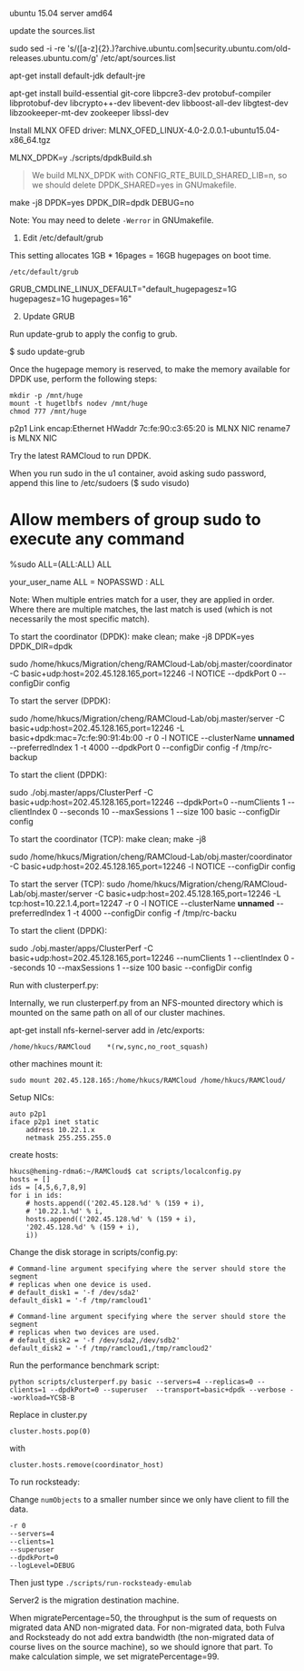 ubuntu 15.04 server amd64

update the sources.list

sudo sed -i -re 's/([a-z]{2}\.)?archive.ubuntu.com|security.ubuntu.com/old-releases.ubuntu.com/g' /etc/apt/sources.list


apt-get install default-jdk default-jre

apt-get install build-essential git-core libpcre3-dev protobuf-compiler libprotobuf-dev libcrypto++-dev libevent-dev libboost-all-dev libgtest-dev libzookeeper-mt-dev zookeeper libssl-dev

Install MLNX OFED driver: MLNX_OFED_LINUX-4.0-2.0.0.1-ubuntu15.04-x86_64.tgz

MLNX_DPDK=y ./scripts/dpdkBuild.sh 

> We build MLNX_DPDK with CONFIG_RTE_BUILD_SHARED_LIB=n, so we should delete DPDK_SHARED=yes in GNUmakefile.

make -j8 DPDK=yes DPDK_DIR=dpdk DEBUG=no


Note: You may need to delete `-Werror` in GNUmakefile.

1. Edit /etc/default/grub

This setting allocates 1GB * 16pages = 16GB hugepages on boot time.

    /etc/default/grub

GRUB_CMDLINE_LINUX_DEFAULT="default_hugepagesz=1G hugepagesz=1G hugepages=16"

2. Update GRUB

Run update-grub to apply the config to grub.

$ sudo update-grub

Once the hugepage memory is reserved, to make the memory available for DPDK use, perform the following steps:
```
mkdir -p /mnt/huge
mount -t hugetlbfs nodev /mnt/huge
chmod 777 /mnt/huge
```

p2p1      Link encap:Ethernet  HWaddr 7c:fe:90:c3:65:20  is MLNX NIC
rename7 is MLNX NIC


Try the latest RAMCloud to run DPDK.


When you run sudo in the u1 container, avoid asking sudo password, append this line to /etc/sudoers ($ sudo visudo)

# Allow members of group sudo to execute any command
%sudo	ALL=(ALL:ALL) ALL

your_user_name ALL = NOPASSWD : ALL

Note: When multiple entries match for a user, they are applied in order. Where there are multiple matches, the last match is used (which is not necessarily the most specific match).

To start the coordinator (DPDK):
make clean; make -j8 DPDK=yes DPDK_DIR=dpdk

sudo /home/hkucs/Migration/cheng/RAMCloud-Lab/obj.master/coordinator -C basic+udp:host=202.45.128.165,port=12246 -l NOTICE --dpdkPort 0 --configDir config

To start the server (DPDK):

sudo /home/hkucs/Migration/cheng/RAMCloud-Lab/obj.master/server -C basic+udp:host=202.45.128.165,port=12246 -L basic+dpdk:mac=7c:fe:90:91:4b:00 -r 0 -l NOTICE --clusterName __unnamed__  --preferredIndex 1 -t 4000 --dpdkPort 0 --configDir config -f /tmp/rc-backup

To start the client (DPDK):

sudo ./obj.master/apps/ClusterPerf -C basic+udp:host=202.45.128.165,port=12246 --dpdkPort=0 --numClients 1 --clientIndex 0 --seconds 10 --maxSessions 1 --size 100 basic --configDir config


To start the coordinator (TCP):
make clean; make -j8

sudo /home/hkucs/Migration/cheng/RAMCloud-Lab/obj.master/coordinator -C basic+udp:host=202.45.128.165,port=12246 -l NOTICE --configDir config

To start the server (TCP):
sudo /home/hkucs/Migration/cheng/RAMCloud-Lab/obj.master/server -C basic+udp:host=202.45.128.165,port=12246 -L tcp:host=10.22.1.4,port=12247 -r 0 -l NOTICE --clusterName __unnamed__  --preferredIndex 1 -t 4000 --configDir config -f /tmp/rc-backu

To start the client (DPDK):

sudo ./obj.master/apps/ClusterPerf -C basic+udp:host=202.45.128.165,port=12246 --numClients 1 --clientIndex 0 --seconds 10 --maxSessions 1 --size 100 basic --configDir config


Run with clusterperf.py:

Internally, we run clusterperf.py from an NFS-mounted directory which is mounted on the same path on all of our cluster machines.

apt-get install nfs-kernel-server
add in /etc/exports:
```
/home/hkucs/RAMCloud    *(rw,sync,no_root_squash)
```

other machines mount it:
```
sudo mount 202.45.128.165:/home/hkucs/RAMCloud /home/hkucs/RAMCloud/
```

Setup NICs:
```
auto p2p1
iface p2p1 inet static
    address 10.22.1.x
    netmask 255.255.255.0
```

create hosts:
```
hkucs@heming-rdma6:~/RAMCloud$ cat scripts/localconfig.py
hosts = []
ids = [4,5,6,7,8,9]
for i in ids:
    # hosts.append(('202.45.128.%d' % (159 + i),
    # '10.22.1.%d' % i,
    hosts.append(('202.45.128.%d' % (159 + i),
    '202.45.128.%d' % (159 + i),
    i))
```

Change the disk storage in scripts/config.py:
```
# Command-line argument specifying where the server should store the segment
# replicas when one device is used.
# default_disk1 = '-f /dev/sda2'
default_disk1 = '-f /tmp/ramcloud1'

# Command-line argument specifying where the server should store the segment
# replicas when two devices are used.
# default_disk2 = '-f /dev/sda2,/dev/sdb2'
default_disk2 = '-f /tmp/ramcloud1,/tmp/ramcloud2'
```

Run the performance benchmark script:
```
python scripts/clusterperf.py basic --servers=4 --replicas=0 --clients=1 --dpdkPort=0 --superuser  --transport=basic+dpdk --verbose --workload=YCSB-B
```

Replace in cluster.py
```
cluster.hosts.pop(0)
```
with
```
cluster.hosts.remove(coordinator_host)
```

To run rocksteady:

Change `numObjects` to a smaller number since we only have client to fill the data.
```
-r 0
--servers=4
--clients=1
--superuser
--dpdkPort=0
--logLevel=DEBUG
```
Then just type `./scripts/run-rocksteady-emulab`

Server2 is the migration destination machine.

When migratePercentage=50, the throughput is the sum of requests on migrated data AND non-migrated data. For non-migrated data, both Fulva and Rocksteady do not add extra bandwidth (the non-migrated data of course lives on the source machine), so we should ignore that part. To make calculation simple, we set migratePercentage=99.
